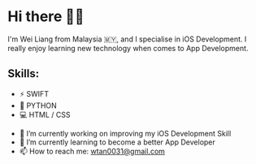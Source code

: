 # Hi there 👋🏻
I'm Wei Liang from Malaysia 🇲🇾, and I specialise in iOS Development. I really enjoy learning new technology when comes to App Development.

## Skills: 
* ⚡️ SWIFT 
* 🐍 PYTHON
* 💻 HTML / CSS

- 🔭 I’m currently working on improving my iOS Development Skill 
- 🌱 I’m currently learning to become a better App Developer 
- 📫 How to reach me: wtan0031@gmail.com  


